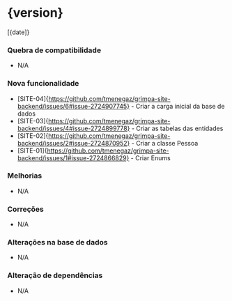 # {version}
[{date]}

### Quebra de compatibilidade
* N/A

### Nova funcionalidade
* [SITE-04]{https://github.com/tmenegaz/grimpa-site-backend/issues/6#issue-2724907745} - Criar a carga inicial da base de dados
* [SITE-03]{https://github.com/tmenegaz/grimpa-site-backend/issues/4#issue-2724899778} - Criar as tabelas das entidades
* [SITE-02]{https://github.com/tmenegaz/grimpa-site-backend/issues/2#issue-2724870952} - Criar a classe Pessoa
* [SITE-01]{https://github.com/tmenegaz/grimpa-site-backend/issues/1#issue-2724866829} - Criar Enums

### Melhorias
* N/A

### Correções
* N/A

### Alterações na base de dados
* N/A

### Alteração de dependências
* N/A
